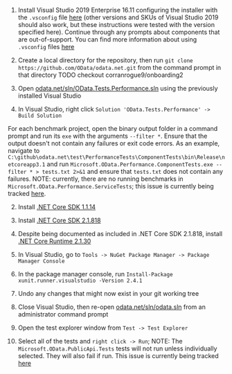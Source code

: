 1. Install Visual Studio 2019 Enterprise 16.11 configuring the installer with the `.vsconfig` file [here](./OData.Tests.Performance.vsconfig) (other versions and SKUs of Visual Studio 2019 should also work, but these instructions were tested with the version specified here). Continue through any prompts about components that are out-of-support. You can find more information about using `.vsconfig` files [here](https://docs.microsoft.com/en-us/visualstudio/install/import-export-installation-configurations?view=vs-2022)

5. Create a local directory for the repository, then run `git clone https://github.com/OData/odata.net.git` from the command prompt in that directory
TODO checkout corranrogue9/onboarding2
7. Open [odata.net/sln/OData.Tests.Performance.sln](OData.Tests.Performance.sln) using the previously installed Visual Studio

12. In Visual Studio, right click `Solution 'OData.Tests.Performance' -> Build Solution`

For each benchmark project, open the binary output folder in a command prompt and run its `exe` with the arguments `--filter *`. Ensure that the output doesn't not contain any failures or exit code errors. As an example, navigate to `C:\github\odata.net\test\PerformanceTests\ComponentTests\bin\Release\netcoreapp3.1` and run `Microsoft.OData.Performance.ComponentTests.exe --filter * > tests.txt 2>&1` and ensure that `tests.txt` does not contain any failures. NOTE: currently, there are no running benchmarks in `Microsoft.OData.Performance.ServiceTests`; this issue is currently being tracked [here](TODO).




2. Install [.NET Core SDK 1.1.14](https://dotnet.microsoft.com/download/dotnet/1.1)
3. Install [.NET Core SDK 2.1.818](https://dotnet.microsoft.com/download/dotnet/2.1)
4. Despite being documented as included in .NET Core SDK 2.1.818, install [.NET Core Runtime 2.1.30](https://dotnet.microsoft.com/download/dotnet/2.1)

8. In Visual Studio, go to `Tools -> NuGet Package Manager -> Package Manager Console`
9. In the package manager console, run `Install-Package xunit.runner.visualstudio -Version 2.4.1`
10. Undo any changes that might now exist in your git working tree
11. Close Visual Studio, then re-open [odata.net/sln/odata.sln](OData.sln) from an administrator command prompt

13. Open the test explorer window from `Test -> Test Explorer`
14. Select all of the tests and `right click -> Run`; NOTE: The `Microsoft.OData.PublicApi.Tests` tests will not run unless individually selected. They will also fail if run. This issue is currently being tracked [here](TODO)
